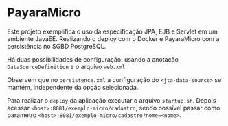 # PayaraMicro

Este projeto exemplifica o uso da especificação JPA, EJB e Servlet em um ambiente JavaEE. Realizando o deploy com o Docker e PayaraMicro com a persistência no SGBD PostgreSQL.

Há duas possibilidades de configuração: usando a anotação `DataSourceDefinition` e o arquivo `web.xml`.

Observem que no `persistence.xml` a configuração do `<jta-data-source>` se mantém, independente da opção selecionada.

Para realizar o `deploy` da aplicação executar o arquivo `startup.sh`. Depois acessar `<host>:8081/exemplo-micro/cadastro`, sendo possível passar como parametro `<host>:8081/exemplo-micro/cadastro?nome=<nome>`.
